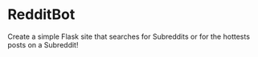 # RedditBot
Create a simple Flask site that searches for Subreddits or for the hottests posts on a Subreddit!